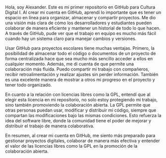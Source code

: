 Hola, soy Alexander. Este es mi primer repositorio en GitHub para Cultura Digital I.
Al crear mi cuenta en GitHub, aprendí lo importante que es tener un espacio en línea para organizar, almacenar y compartir proyectos. Me dio una visión más clara de cómo los desarrolladores y estudiantes pueden colaborar de manera eficiente y mantener un historial de todo lo que hacen. A través de GitHub, pude ver que el trabajo en equipo es mucho más fácil cuando hay un sistema claro para manejar cambios y versiones.

Usar GitHub para proyectos escolares tiene muchas ventajas. Primero, la posibilidad de almacenar todo el código o documentos de un proyecto de forma centralizada hace que sea mucho más sencillo acceder a ellos en cualquier momento. Además, me di cuenta de que permite una colaboración más fluida. Puedo compartir mi trabajo con compañeros, recibir retroalimentación y realizar ajustes sin perder información. También es una excelente manera de mostrar a otros mi progreso en el proyecto y tener todo organizado.

En cuanto a la relación con licencias libres como la GPL, entendí que al elegir esta licencia en mi repositorio, no solo estoy protegiendo mi trabajo, sino también promoviendo la colaboración abierta. La GPL permite que otras personas puedan usar, modificar y distribuir mi código, siempre que compartan las modificaciones bajo las mismas condiciones. Esto refuerza la idea del software libre, donde la comunidad tiene el poder de mejorar y distribuir el trabajo de manera colaborativa.

En resumen, al crear mi cuenta en GitHub, me siento más preparado para gestionar proyectos digitales, colaborar de manera más efectiva y entender el valor de las licencias libres como la GPL en la promoción de la colaboración abierta.
